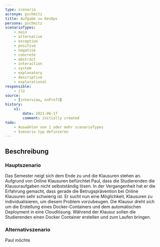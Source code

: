 ```yaml
---
type: scenario
acronym: pschmitz
title: Aufgabe zu DevOps
persona: pschmitz
scenarioTypes: 
    - main
    - alternative
    - exception
    - positive
    - negative
    - concrete
    - abstract
    - interaction
    - system
    - explanatory
    - descriptive
    - explorational 
responsible: 
    - jlü
source: 
    - [interview, nnProf3]
history:
    v1:
        date: 2021-06-17
        comment: initially created
todo: 
    - Auswählen von 1 oder mehr scenarioTypes
    - Szenario typ definieren
---
```


## Beschreibung

### Hauptszenario
Das Semester neigt sich dem Ende zu und die Klausuren stehen an. Aufgrund von Online Klausuren befürchtet Paul, dass die
Studierenden die Klausuraufgaben nicht selbstständig lösen. In der Vergangenheit hat er die Erfahrung gemacht, dass gerade die
Betrugsprävention bei Online Klausuren sehr schwierig ist. Er sucht nun eine Möglichkeit, Klausuren zu individualisieren, um 
diesem Problem vorzubeugen. Die Klausur dreht sich um die Erstellung eines Docker-Containers und dem automatischen Deployment 
in eine Cloudlösung. Während der Klausur sollen die Studierenden einen Docker Container erstellen und zum Laufen bringen.

### Alternativszenario

Paul möchte 
